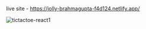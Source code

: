live site - https://jolly-brahmagupta-f4d124.netlify.app/


![tictactoe-react1](https://user-images.githubusercontent.com/67198396/157713438-dcd0294b-86f7-454f-ae37-b43ec5c0acbb.png)
